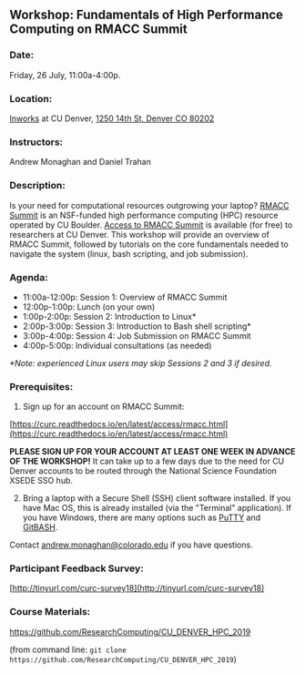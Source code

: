 ## Workshop: Fundamentals of High Performance Computing on RMACC Summit

### Date: 
Friday, 26 July, 11:00a-4:00p.

### Location: 
[Inworks](https://inworks.ucdenver.edu/w/) at CU Denver, [1250 14th St, Denver CO 80202](https://goo.gl/maps/5BW3kmHymJao1KQq9)

### Instructors: 
Andrew Monaghan and Daniel Trahan

### Description: 
Is your need for computational resources outgrowing your laptop?  [RMACC Summit](https://www.colorado.edu/rc/resources/summit) is an NSF-funded high performance computing (HPC) resource operated by CU Boulder. [Access to RMACC Summit](https://curc.readthedocs.io/en/latest/access/rmacc.html) is available (for free) to researchers at CU Denver.  This workshop will provide an overview of RMACC Summit, followed by tutorials on the core fundamentals needed to navigate the system (linux, bash scripting, and job submission). 

### Agenda:

* 11:00a-12:00p: Session 1: Overview of RMACC Summit
* 12:00p-1:00p: Lunch (on your own)
* 1:00p-2:00p: Session 2: Introduction to Linux*
* 2:00p-3:00p: Session 3: Introduction to Bash shell scripting*
* 3:00p-4:00p: Session 4: Job Submission on RMACC Summit 
* 4:00p-5:00p: Individual consultations (as needed)

_*Note: experienced Linux users may skip Sessions 2 and 3 if desired._

### Prerequisites: 

1) Sign up for an account on RMACC Summit: 

[https://curc.readthedocs.io/en/latest/access/rmacc.html](https://curc.readthedocs.io/en/latest/access/rmacc.html)  

__PLEASE SIGN UP FOR YOUR ACCOUNT AT LEAST ONE WEEK IN ADVANCE OF THE WORKSHOP!__  It can take up to a few days due to the need for CU Denver accounts to be routed through the National Science Foundation XSEDE SSO hub.

2) Bring a laptop with a Secure Shell (SSH) client software installed.  If you have Mac OS, this is already installed (via the "Terminal" application).  If you have Windows, there are many options such as [PuTTY](https://www.putty.org) and [GitBASH](https://gitforwindows.org).  

Contact andrew.monaghan@colorado.edu if you have questions.  

### Participant Feedback Survey: 
[http://tinyurl.com/curc-survey18](http://tinyurl.com/curc-survey18)

### Course Materials: 
https://github.com/ResearchComputing/CU_DENVER_HPC_2019

(from command line: `git clone https://github.com/ResearchComputing/CU_DENVER_HPC_2019`)

